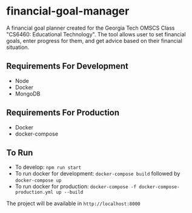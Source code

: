 # financial-goal-manager

A financial goal planner created for the Georgia Tech OMSCS Class "CS6460: Educational Technology".
The tool allows user to set financial goals, enter progress for them, and get advice based on their financial situation.

## Requirements For Development

- Node
- Docker
- MongoDB

## Requirements For Production

- Docker
- docker-compose

## To Run

- To develop: `npm run start`
- To run docker for development: `docker-compose build` followed by `docker-compose up`
- To run docker for production: `docker-compose -f docker-compose-production.yml up --build`

The project will be available in `http://localhost:8000`
